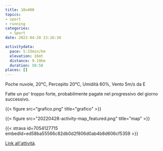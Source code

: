 ```yaml
---
title: 10x400
topics:
- sport
- running
categories: 
  - Sport
date: 2022-04-28 13:16:34

activitydata:
  pace: 5:33min/km
  elevation: 16mt
  distance: 9.19km
  duration: 50:58
places: []
---
```


Poche nuvole, 20°C, Percepito 20°C, Umidità 60%, Vento 5m/s da E

<!--more-->

Fatte un po' troppo forte, probabilmente pagate nel progressivo del giorno successivo.

{{< figure src="grafico.png" title="grafico" >}}

{{<  figure src="20220428-activity-map_featured.png" title="map" >}}

{{< strava id=7054127715 embedId=ed58ba55566c82db0d2f806d0ab4b8d606cf5359 >}}

[Link all'attività](https://strava.com/activities/7054127715).
